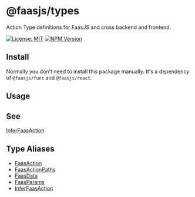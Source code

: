 # @faasjs/types

Action Type definitions for FaasJS and cross backend and frontend.

[![License: MIT](https://img.shields.io/npm/l/@faasjs/types.svg)](https://github.com/faasjs/faasjs/blob/main/packages/types/LICENSE)
[![NPM Version](https://img.shields.io/npm/v/@faasjs/types.svg)](https://www.npmjs.com/package/@faasjs/types)

## Install

Normally you don't need to install this package manually. It's a dependency of `@faasjs/func` and `@faasjs/react`.

## Usage

## See

[InferFaasAction](type-aliases/InferFaasAction.md)

## Type Aliases

- [FaasAction](type-aliases/FaasAction.md)
- [FaasActionPaths](type-aliases/FaasActionPaths.md)
- [FaasData](type-aliases/FaasData.md)
- [FaasParams](type-aliases/FaasParams.md)
- [InferFaasAction](type-aliases/InferFaasAction.md)
